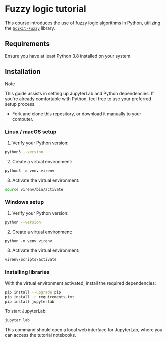 # Fuzzy logic tutorial

This course introduces the use of fuzzy logic algorithms in Python, utilizing the
[`SciKit-Fuzzy`](https://scikit-fuzzy.github.io/scikit-fuzzy/) library.

## Requirements

Ensure you have at least Python 3.8 installed on your system.

## Installation

> [!NOTE]
> This guide assists in setting up JupyterLab and Python dependencies. 
> If you're already comfortable with Python, feel free to use your preferred setup process.

* Fork and clone this repository, or download it manually to your computer.

### Linux / macOS setup

1. Verify your Python version:

```bash
python3 --version
```

2. Create a virtual environment:

```bash
python3 -m venv virenv
```

3. Activate the virtual environment:

```bash
source virenv/bin/activate
```

### Windows setup

1. Verify your Python version:

```bash
python --version
```

2. Create a virtual environment:

```shell
python -m venv virenv
```

3. Activate the virtual environment:

```bash
virenv\Scripts\activate
```

### Installing libraries

With the virtual environment activated, install the required dependencies:

```bash
pip install --upgrade pip
pip install -r requirements.txt
pip install jupyterlab
```

To start JupyterLab:

```bash
jupyter lab
```

This command should open a local web interface for JupyterLab, where you can access the tutorial notebooks.
